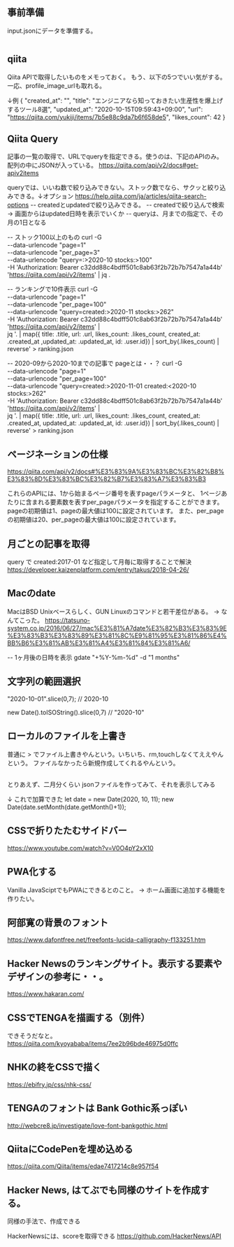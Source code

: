 
## 事前準備
input.jsonにデータを準備する。

```input.json

```


## qiita
Qiita APIで取得したいものをメモっておく。
もう、以下の5つでいい気がする。一応、profile_image_urlも取れる。

↓例
{
  "created_at": "",
  "title": "エンジニアなら知っておきたい生産性を爆上げするツール8選",
  "updated_at": "2020-10-15T09:59:43+09:00",
  "url": "https://qiita.com/yukiji/items/7b5e88c9da7b6f658de5",
  "likes_count": 42
}

## Qiita Query

記事の一覧の取得で、URLでqueryを指定できる。使うのは、下記のAPIのみ。
配列の中にJSONが入っている。
https://qiita.com/api/v2/docs#get-apiv2items

queryでは、いいね数で絞り込みできない。ストック数でなら、サクッと絞り込みできる。↓オプション
https://help.qiita.com/ja/articles/qiita-search-options
-- createdとupdatedで絞り込みできる。
-- createdで絞り込んで検索 -> 画面からはupdated日時を表示でいくか
-- queryは、月までの指定で、その月の1日となる

-- ストック100以上のもの
curl -G \
  --data-urlencode "page=1" \
  --data-urlencode "per_page=3" \
  --data-urlencode "query=:>2020-10 stocks:>100" \
-H 'Authorization: Bearer c32dd88c4bdff501c8ab63f2b72b7b7547a1a44b' 'https://qiita.com/api/v2/items' | jq .

-- ランキングで10件表示
curl -G \
  --data-urlencode "page=1" \
  --data-urlencode "per_page=100" \
  --data-urlencode "query=created:>2020-11 stocks:>262" \
-H 'Authorization: Bearer c32dd88c4bdff501c8ab63f2b72b7b7547a1a44b' 'https://qiita.com/api/v2/items' | \
jq '. | map({ title: .title, url: .url, likes_count: .likes_count, created_at: .created_at ,updated_at: .updated_at, id: .user.id}) | sort_by(.likes_count) | reverse' > ranking.json

-- 2020-09から2020-10までの記事で pageとは・・？
curl -G \
  --data-urlencode "page=1" \
  --data-urlencode "per_page=100" \
  --data-urlencode "query=created:>2020-11-01 created:<2020-10 stocks:>262" \
-H 'Authorization: Bearer c32dd88c4bdff501c8ab63f2b72b7b7547a1a44b' 'https://qiita.com/api/v2/items' | \
jq '. | map({ title: .title, url: .url, likes_count: .likes_count, created_at: .created_at, updated_at: .updated_at, id: .user.id}) | sort_by(.likes_count) | reverse' > ranking.json

## ページネーションの仕様
https://qiita.com/api/v2/docs#%E3%83%9A%E3%83%BC%E3%82%B8%E3%83%8D%E3%83%BC%E3%82%B7%E3%83%A7%E3%83%B3

これらのAPIには、1から始まるページ番号を表すpageパラメータと、
1ページあたりに含まれる要素数を表すper_pageパラメータを指定することができます。
pageの初期値は1、pageの最大値は100に設定されています。
また、per_pageの初期値は20、per_pageの最大値は100に設定されています。


## 月ごとの記事を取得
query で created:2017-01 など指定して月毎に取得することで解決
https://developer.kaizenplatform.com/entry/takus/2018-04-26/


## Macのdate
MacはBSD Unixベースらしく、GUN Linuxのコマンドと若干差位がある。
-> なんてこった。
https://tatsuno-system.co.jp/2016/06/27/mac%E3%81%A7date%E3%82%B3%E3%83%9E%E3%83%B3%E3%83%89%E3%81%8C%E9%81%95%E3%81%86%E4%BB%B6%E3%81%AB%E3%81%A4%E3%81%84%E3%81%A6/

-- 1ヶ月後の日時を表示
gdate "+%Y-%m-%d" -d "1 months"


## 文字列の範囲選択
"2020-10-01".slice(0,7);
// 2020-10

new Date().toISOString().slice(0,7)
// "2020-10"

## ローカルのファイルを上書き
普通に > でファイル上書きやんという。いちいち、rm,touchしなくてええやんという。
ファイルなかったら新規作成してくれるやんという。


##
とりあえず、二月分くらい jsonファイルを作ってみて、それを表示してみる

↓ これで加算できた
let date = new Date(2020, 10, 11);
new Date(date.setMonth(date.getMonth()+1));



## CSSで折りたたむサイドバー
https://www.youtube.com/watch?v=V0O4pY2xX10

## PWA化する
Vanilla JavaSciptでもPWAにできるとのこと。
-> ホーム画面に追加する機能を作りたい。

## 阿部寛の背景のフォント
https://www.dafontfree.net/freefonts-lucida-calligraphy-f133251.htm


## Hacker Newsのランキングサイト。表示する要素やデザインの参考に・・。
https://www.hakaran.com/


## CSSでTENGAを描画する（別件）
できそうだなと。
https://qiita.com/kyoyababa/items/7ee2b96bde46975d0ffc

## NHKの終をCSSで描く
https://ebifry.jp/css/nhk-css/

## TENGAのフォントは Bank Gothic系っぽい
http://webcre8.jp/investigate/love-font-bankgothic.html

## QiitaにCodePenを埋め込める
https://qiita.com/Qiita/items/edae7417214c8e957f54

## Hacker News, はてぶでも同様のサイトを作成する。
同様の手法で、作成できる

HackerNewsには、scoreを取得できる
https://github.com/HackerNews/API
